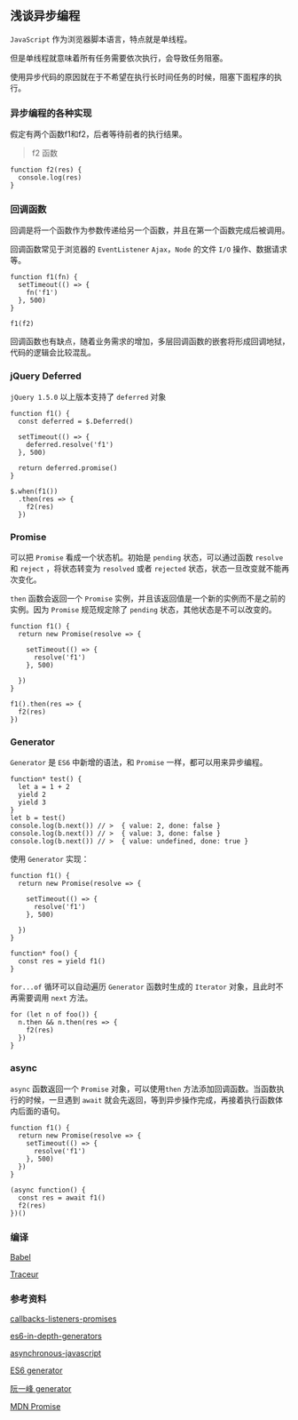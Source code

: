 
## 浅谈异步编程
`JavaScript` 作为浏览器脚本语言，特点就是单线程。

但是单线程就意味着所有任务需要依次执行，会导致任务阻塞。

使用异步代码的原因就在于不希望在执行长时间任务的时候，阻塞下面程序的执行。

### 异步编程的各种实现
假定有两个函数f1和f2，后者等待前者的执行结果。

> f2 函数

```
function f2(res) {
  console.log(res)
}
```
### 回调函数

回调是将一个函数作为参数传递给另一个函数，并且在第一个函数完成后被调用。

回调函数常见于浏览器的 `EventListener` `Ajax`，`Node` 的文件 `I/O` 操作、数据请求等。

```
function f1(fn) {
  setTimeout(() => {
    fn('f1')
  }, 500)
}

f1(f2)
```

回调函数也有缺点，随着业务需求的增加，多层回调函数的嵌套将形成回调地狱，代码的逻辑会比较混乱。

### jQuery Deferred

`jQuery 1.5.0` 以上版本支持了 `deferred` 对象

```
function f1() {
  const deferred = $.Deferred()

  setTimeout(() => {
    deferred.resolve('f1')
  }, 500)

  return deferred.promise()
}

$.when(f1())
  .then(res => {
    f2(res)
  })
```

### Promise

可以把 `Promise` 看成一个状态机。初始是 `pending` 状态，可以通过函数 `resolve` 和 `reject` ，将状态转变为 `resolved` 或者 `rejected` 状态，状态一旦改变就不能再次变化。

`then` 函数会返回一个 `Promise` 实例，并且该返回值是一个新的实例而不是之前的实例。因为 `Promise` 规范规定除了 `pending` 状态，其他状态是不可以改变的。

```
function f1() {
  return new Promise(resolve => {

    setTimeout(() => {
      resolve('f1')
    }, 500)

  })
}

f1().then(res => {
  f2(res)
})
```

### Generator

`Generator` 是 `ES6` 中新增的语法，和 `Promise` 一样，都可以用来异步编程。

```
function* test() {
  let a = 1 + 2
  yield 2
  yield 3
}
let b = test()
console.log(b.next()) // >  { value: 2, done: false }
console.log(b.next()) // >  { value: 3, done: false }
console.log(b.next()) // >  { value: undefined, done: true }
```

使用 `Generator` 实现：
```
function f1() {
  return new Promise(resolve => {

    setTimeout(() => {
      resolve('f1')
    }, 500)

  })
}

function* foo() {
  const res = yield f1()
}
```

`for...of` 循环可以自动遍历 `Generator` 函数时生成的 `Iterator` 对象，且此时不再需要调用 `next` 方法。
```
for (let n of foo()) {
  n.then && n.then(res => {
    f2(res)
  })
}
```

### async

`async` 函数返回一个 `Promise` 对象，可以使用`then` 方法添加回调函数。当函数执行的时候，一旦遇到 `await` 就会先返回，等到异步操作完成，再接着执行函数体内后面的语句。

```
function f1() {
  return new Promise(resolve => {
    setTimeout(() => {
      resolve('f1')
    }, 500)
  })
}

(async function() {
  const res = await f1()
  f2(res)
})()
```

### 编译

[Babel](http://babeljs.io/en/repl)

[Traceur](http://google.github.io/traceur-compiler/demo/repl.html#)

### 参考资料

[callbacks-listeners-promises](http://sporto.github.io/blog/2012/12/09/callbacks-listeners-promises/)

[es6-in-depth-generators](https://hacks.mozilla.org/2015/05/es6-in-depth-generators/)

[asynchronous-javascript](https://blog.risingstack.com/asynchronous-javascript/)

[ES6 generator](http://es6.ruanyifeng.com/#docs/generator)

[阮一峰 generator](http://www.ruanyifeng.com/blog/2015/04/generator.html)

[MDN Promise](https://developer.mozilla.org/zh-CN/docs/Web/JavaScript/Reference/Global_Objects/Promise)